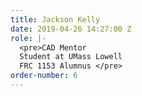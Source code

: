```yaml
---
title: Jackson Kelly
date: 2019-04-26 14:27:00 Z
role: |-
  <pre>CAD Mentor
  Student at UMass Lowell
  FRC 1153 Alumnus </pre>
order-number: 6
---
```


